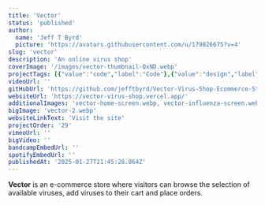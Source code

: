 ```yaml
---
title: 'Vector'
status: 'published'
author:
  name: 'Jeff T Byrd'
  picture: 'https://avatars.githubusercontent.com/u/179826675?v=4'
slug: 'vector'
description: 'An online virus shop'
coverImage: '/images/vector-thumbnail-QxND.webp'
projectTags: [{"value":"code","label":"Code"},{"value":"design","label":"Design"}]
videoUrl: ''
gitHubUrl: 'https://github.com/jefftbyrd/Vector-Virus-Shop-Ecommerce-Store'
websiteUrl: 'https://vector-virus-shop.vercel.app/'
additionalImages: 'vector-home-screen.webp, vector-influenza-screen.webp, vector-cart-screen.webp'
bigImage: 'vector-2.webp'
websiteLinkText: 'Visit the site'
projectOrder: '29'
vimeoUrl: ''
bigVideo: ''
bandcampEmbedUrl: ''
spotifyEmbedUrl: ''
publishedAt: '2025-01-27T21:45:28.864Z'
---
```


**Vector** is an e-commerce store where visitors can browse the selection of available viruses, add viruses to their cart and place orders.